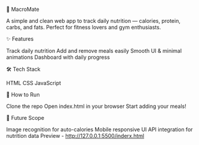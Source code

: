 🥦 MacroMate

A simple and clean web app to track daily nutrition — calories, protein, carbs, and fats.
Perfect for fitness lovers and gym enthusiasts.

✨ Features

Track daily nutrition
Add and remove meals easily
Smooth UI & minimal animations
Dashboard with daily progress

🛠 Tech Stack

HTML
CSS
JavaScript

🚀 How to Run

Clone the repo
Open index.html in your browser
Start adding your meals!

🧠 Future Scope

Image recognition for auto-calories
Mobile responsive UI
API integration for nutrition data
Preview - http://127.0.0.1:5500/inderx.html

